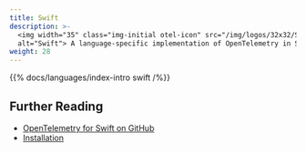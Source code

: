 ```yaml
---
title: Swift
description: >-
  <img width="35" class="img-initial otel-icon" src="/img/logos/32x32/Swift.svg"
  alt="Swift"> A language-specific implementation of OpenTelemetry in Swift.
weight: 28
---
```


{{% docs/languages/index-intro swift /%}}

## Further Reading

- [OpenTelemetry for Swift on GitHub](https://github.com/open-telemetry/opentelemetry-swift)
- [Installation](https://github.com/open-telemetry/opentelemetry-swift#installation)
